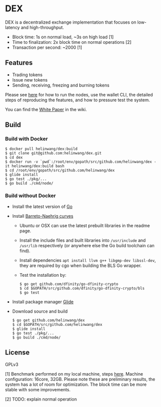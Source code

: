 # DEX

DEX is a decentralized exchange implementation that focuses on
low-latency and high-throughput.

- Block time: 1s on normal load, ~3s on high load [1]
- Time to	finalization: 2x block time on normal operations [2]
- Transaction per second: ~2000 [1]

## Features

- Trading tokens
- Issue new tokens
- Sending, receiving, freezing and burning tokens

Please see [here](./commands.md) for how to run the nodes, use the wallet CLI, the
detailed steps of reproducing the features, and how to pressure test the system.

You can find the [White Paper](https://github.com/helinwang/dex/wiki/White-Paper) in the wiki.

## Build

### Build with Docker

```
$ docker pull helinwang/dex:build
$ git clone git@github.com:helinwang/dex.git
$ cd dex
$ docker run -v `pwd`:/root/env/gopath/src/github.com/helinwang/dex -it helinwang/dex:build bash
$ cd /root/env/gopath/src/github.com/helinwang/dex
$ glide install
$ go test ./pkg/...
$ go build ./cmd/node/
```

### Build without Docker

- Install the latest version of [Go](https://golang.org/doc/install#install)

- Install [Barreto-Naehrig curves](https://github.com/dfinity/bn)

  - Ubuntu or OSX can use the latest prebuilt libraries in the readme
    page.
  
  - Install the include files and built libraries into `/usr/include`
    and `/usr/lib` respectively (or anywhere else the Go build
    toolchain can find).

  - Install dependencies `apt install llvm g++ libgmp-dev libssl-dev`,
    they are required by cgo when building the BLS Go wrapper.

  - Test the installation by:
    ```
    $ go get github.com/dfinity/go-dfinity-crypto
    $ cd $GOPATH/src/github.com/dfinity/go-dfinity-crypto/bls
    $ go test
    ```

- Install package manager [Glide](https://glide.sh/)

- Download source and build
  ```
  $ go get github.com/helinwang/dex
  $ cd $GOPATH/src/github.com/helinwang/dex
  $ glide install
  $ go test ./pkg/...
  $ go build ./cmd/node/
  ```

## License

GPLv3

[1] Benchmark performed on my local machine, steps [here](./commands.md#pressure-testing). Machine configuration: 16core, 32GB. Please note these are preliminary results, the system has a lot of room for optimization. The block time can be more stable with some improvements.

[2] TODO: explain normal operation
